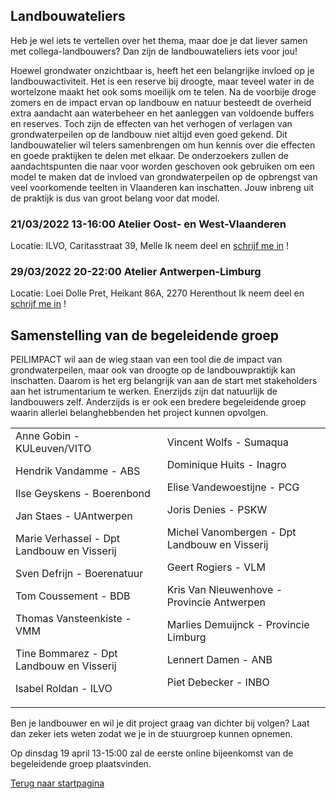 ## Landbouwateliers
Heb je wel iets te vertellen over het thema, maar doe je dat liever samen met collega-landbouwers? Dan zijn de landbouwateliers iets voor jou!

Hoewel grondwater onzichtbaar is, heeft het een belangrijke invloed op je landbouwactiviteit. Het is een reserve bij droogte, maar teveel water in de wortelzone maakt het ook soms moeilijk om te telen.  Na de voorbije droge zomers en de impact ervan op landbouw en natuur besteedt de overheid extra aandacht aan waterbeheer en het aanleggen van voldoende buffers en reserves. Toch zijn de effecten van het verhogen of verlagen van grondwaterpeilen op de landbouw niet altijd even goed gekend. Dit landbouwatelier wil telers samenbrengen om hun kennis over die effecten en goede praktijken te delen met elkaar. De onderzoekers zullen de aandachtspunten die naar voor worden geschoven ook gebruiken om een model te maken dat de invloed van grondwaterpeilen op de opbrengst van veel voorkomende teelten in Vlaanderen kan inschatten. Jouw inbreng uit de praktijk is dus van groot belang voor dat model.      
### 21/03/2022 13-16:00 Atelier Oost- en West-Vlaanderen 
Locatie: ILVO, Caritasstraat 39, Melle
Ik neem deel en [schrijf me in](https://www.eventbrite.be/e/registratie-peilimpact-landbouwatelier-267395827117 ) !

### 29/03/2022 20-22:00 Atelier Antwerpen-Limburg
Locatie: Loei Dolle Pret, Heikant 86A, 2270 Herenthout
Ik neem deel en [schrijf me in](https://www.eventbrite.be/e/registratie-peilimpact-landbouwatelier-antwerpen-limburg-277530660677 ) !

## Samenstelling van de begeleidende groep
PEILIMPACT wil aan de wieg staan van een tool die de impact van grondwaterpeilen, maar ook van droogte op de landbouwpraktijk kan inschatten. Daarom is het erg belangrijk van aan de start met stakeholders aan het istrumentarium te werken. Enerzijds zijn dat natuurlijk de landbouwers zelf. Anderzijds is er ook een bredere begeleidende groep waarin allerlei belanghebbenden het project kunnen opvolgen.
<table>
  <tr><td>
 Anne	Gobin	- KULeuven/VITO
    
Hendrik	Vandamme - ABS
    
Ilse	Geyskens - Boerenbond
    
Jan	    Staes	- UAntwerpen
    
Marie	Verhassel	- Dpt Landbouw en Visserij
    
Sven	Defrijn	- Boerenatuur
    
Tom	    Coussement	- BDB
    
Thomas	Vansteenkiste	- VMM
    
Tine	Bommarez - Dpt Landbouw en Visserij
    
Isabel Roldan - ILVO 
   </td>
    <td>
Vincent	Wolfs	- Sumaqua
      
Dominique Huits - Inagro
      
Elise 	Vandewoestijne - PCG
      
Joris 	Denies	 - PSKW
      
Michel	Vanombergen - Dpt Landbouw en Visserij
      
Geert	Rogiers - VLM
      
Kris 	Van Nieuwenhove - Provincie Antwerpen
      
Marlies	Demuijnck - Provincie Limburg
      
Lennert Damen - ANB
      
Piet 	Debecker - INBO
    </td>
</tr>
</table>


Ben je landbouwer en wil je dit project graag van dichter bij volgen? Laat dan zeker iets weten zodat we je in de stuurgroep kunnen opnemen.

Op dinsdag 19 april 13-15:00 zal de eerste online bijeenkomst van de begeleidende groep plaatsvinden.


[Terug naar startpagina](https://ilvo-peilimpact.github.io/peilimpact/)
